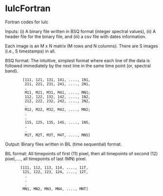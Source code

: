 # lulcFortran
Fortran codes for lulc

Inputs: (i) A binary file written in BSQ format (integer spectral values), (ii) A header file for the binary file, and (iii) a csv file with dates information.

Each image is an M x N matrix (M rows and N columns).
There are S images (i.e., S timestamps) in all.


BSQ format: The intuitive, simplest format where each line of the data is followed immediately by the next line in the same time point (or, spectral band).

            [111, 121, 131, 141, ...., 1N1,
             211, 221, 231, 241, ...., 2N1,
             .
             M11, M21, M31, M41, ...., MN1;
             112, 122, 132, 142, ...., 1N2,
             212, 222, 232, 242, ...., 2N2,
             .
             M12, M22, M32, M42, ...., MN2;
             .
             .
             11S, 12S, 13S, 14S, ...., 1NS,
             .
             .
             M1T, M2T, M3T, M4T, ...., MNS]
 
Output: Binary files written in BIL (time sequential) format. 

BIL format: All timepoints of first (11) pixel, then all timepoints of second (12) pixel,...., all timepoints of last (MN) pixel.
           
           [111, 112, 113, 114, ...., 11T,
            121, 122, 123, 124, ...., 12T,
             .
             .
             .
            MN1, MN2, MN3, MN4, ...., MNT]
